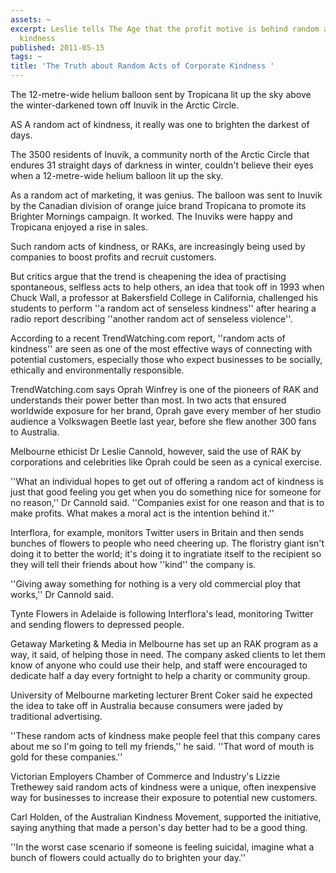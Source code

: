 ```yaml
---
assets: ~
excerpt: Leslie tells The Age that the profit motive is behind random acts of corporate
  kindness
published: 2011-05-15
tags: ~
title: 'The Truth about Random Acts of Corporate Kindness '
---
```

The 12-metre-wide helium balloon sent by Tropicana lit up the sky above the winter-darkened town off Inuvik in the Arctic Circle.

AS A random act of kindness, it really was one to brighten the darkest of days.

The 3500 residents of Inuvik, a community north of the Arctic Circle that endures 31 straight days of darkness in winter, couldn't believe their eyes when a 12-metre-wide helium balloon lit up the sky.

As a random act of marketing, it was genius. The balloon was sent to Inuvik by the Canadian division of orange juice brand Tropicana to promote its Brighter Mornings campaign. It worked. The Inuviks were happy and Tropicana enjoyed a rise in sales.

Such random acts of kindness, or RAKs, are increasingly being used by companies to boost profits and recruit customers.

But critics argue that the trend is cheapening the idea of practising spontaneous, selfless acts to help others, an idea that took off in 1993 when Chuck Wall, a professor at Bakersfield College in California, challenged his students to perform ''a random act of senseless kindness'' after hearing a radio report describing ''another random act of senseless violence''.

According to a recent TrendWatching.com report, ''random acts of kindness'' are seen as one of the most effective ways of connecting with potential customers, especially those who expect businesses to be socially, ethically and environmentally responsible.

TrendWatching.com says Oprah Winfrey is one of the pioneers of RAK and understands their power better than most. In two acts that ensured worldwide exposure for her brand, Oprah gave every member of her studio audience a Volkswagen Beetle last year, before she flew another 300 fans to Australia.

Melbourne ethicist Dr Leslie Cannold, however, said the use of RAK by corporations and celebrities like Oprah could be seen as a cynical exercise.

''What an individual hopes to get out of offering a random act of kindness is just that good feeling you get when you do something nice for someone for no reason,'' Dr Cannold said. ''Companies exist for one reason and that is to make profits. What makes a moral act is the intention behind it.''

Interflora, for example, monitors Twitter users in Britain and then sends bunches of flowers to people who need cheering up. The floristry giant isn't doing it to better the world; it's doing it to ingratiate itself to the recipient so they will tell their friends about how ''kind'' the company is.

''Giving away something for nothing is a very old commercial ploy that works,'' Dr Cannold said.

Tynte Flowers in Adelaide is following Interflora's lead, monitoring Twitter and sending flowers to depressed people.

Getaway Marketing & Media in Melbourne has set up an RAK program as a way, it said, of helping those in need. The company asked clients to let them know of anyone who could use their help, and staff were encouraged to dedicate half a day every fortnight to help a charity or community group.

University of Melbourne marketing lecturer Brent Coker said he expected the idea to take off in Australia because consumers were jaded by traditional advertising.

''These random acts of kindness make people feel that this company cares about me so I'm going to tell my friends,'' he said. ''That word of mouth is gold for these companies.''

Victorian Employers Chamber of Commerce and Industry's Lizzie Trethewey said random acts of kindness were a unique, often inexpensive way for businesses to increase their exposure to potential new customers.

Carl Holden, of the Australian Kindness Movement, supported the initiative, saying anything that made a person's day better had to be a good thing.

''In the worst case scenario if someone is feeling suicidal, imagine what a bunch of flowers could actually do to brighten your day.''
